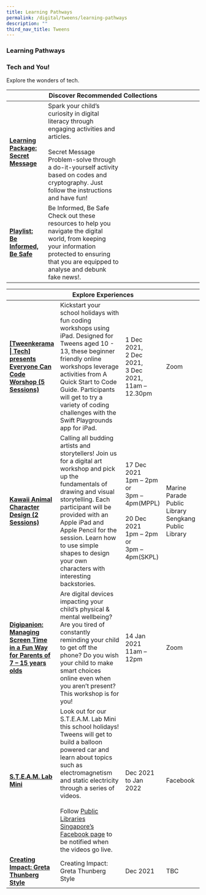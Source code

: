 ```yaml
---
title: Learning Pathways
permalink: /digital/tweens/learning-pathways
description: ""
third_nav_title: Tweens
---
```

### **Learning Pathways**

<h3 class="has-text-indigo"><b>Tech and You!</b></h3>
Explore the wonders of tech.
<div class="horizontal-scroll margin--bottom--lg">
  <table class="generic-table">
    <thead>
      <tr>
        <th colspan="4" class="is-uppercase has-weight-normal has-text-indigo">Discover Recommended Collections</th>
      </tr>
    </thead>
    <tbody>
      <tr>
        <td style="width: 20%;"><a href="/digital/tweens/content" target="_blank" class="has-text-indigo"><b>Learning Package: Secret Message</b></a></td>
        <td style="width: 40%;">Spark your child’s curiosity in digital literacy through engaging activities and articles.<br><br>
Secret Message<br>
Problem-solve through a do-it-yourself activity based on codes and cryptography. Just follow the instructions and have fun!</td>
        <td style="width: 20%;"></td>
        <td style="width: 20%;"></td>
      </tr>
      <tr>
        <td><a href="/digital/tweens/content" target="_blank" class="has-text-indigo"><b>Playlist: Be Informed, Be Safe</b></a></td>
        <td> Be Informed, Be Safe<br>
Check out these resources to help you navigate the digital world, from keeping your information protected to ensuring that you are equipped to analyse and debunk fake news!. </td>
        <td> </td>
        <td> </td>
      </tr>
    </tbody>
  </table>
</div>

<div class="horizontal-scroll margin--bottom--lg">
  <table class="generic-table">
    <thead>
      <tr>
        <th colspan="4" class="is-uppercase has-weight-normal has-text-indigo">Explore Experiences</th>
      </tr>
    </thead>
    <tbody>
      <tr>
        <td style="width: 20%;"><a href="#" target="_blank" class="has-text-indigo"><b>[Tweenkerama | Tech] presents Everyone Can Code Worshop (5 Sessions)</b></a></td>
        <td style="width: 40%;">Kickstart your school holidays with fun coding workshops using iPad. Designed for Tweens aged 10 - 13, these beginner friendly online workshops leverage activities from A Quick Start to Code Guide. Participants will get to try a variety of coding challenges with the Swift Playgrounds app for iPad.</td>
        <td style="width: 20%;">1 Dec 2021,<br>2 Dec 2021,<br>3 Dec 2021,<br>
11am – 12.30pm</td>
        <td style="width: 20%;">Zoom</td>
      </tr>
      <tr>
        <td><a href="#" target="_blank" class="has-text-indigo"><b>Kawaii Animal Character Design (2 Sessions)</b></a></td>
        <td>Calling all budding artists and storytellers! Join us for a digital art workshop and pick up the fundamentals of drawing and visual storytelling. Each participant will be provided with an Apple iPad and Apple Pencil for the session. Learn how to use simple shapes to design your own characters with interesting backstories.</td>
        <td>17 Dec 2021 <br>1pm – 2pm or <br> 3pm – 4pm(MPPL) <br><br>20 Dec 2021 <br>1pm – 2pm or <br> 3pm – 4pm(SKPL)</td>
        <td>Marine Parade Public Library<br>Sengkang Public Library</td>
      </tr>
      <tr>
        <td><a href="#" target="_blank" class="has-text-indigo"><b>Digipanion: Managing Screen Time in a Fun Way for Parents of 7 – 15 years olds</b></a></td>
        <td>Are digital devices impacting your child’s physical & mental wellbeing? Are you tired of constantly reminding your child to get off the phone? Do you wish your child to make smart choices online even when you aren’t present? This workshop is for you!</td>
        <td>14 Jan 2021<br>11am – 12pm</td>
        <td>Zoom</td>
      </tr>
      <tr>
        <td><a href="https://www.facebook.com/publiclibrarysg" target="_blank" class="has-text-indigo"><b>S.T.E.A.M. Lab Mini</b></a></td>
        <td>Look out for our S.T.E.A.M. Lab Mini this school holidays! Tweens will get to build a balloon powered car and learn about topics such as electromagnetism and static electricity through a series of videos.<br><br>
Follow <a href="https://www.facebook.com/publiclibrarysg" target="_blank" class="has-text-indigo">Public Libraries Singapore’s Facebook page</a> to be notified when the videos go live.</td>
        <td>Dec 2021 to Jan 2022</td>
        <td>Facebook</td>
      </tr>
<tr>
<td><a href="#" target="_blank" class="has-text-indigo"><b>Creating Impact: Greta Thunberg Style</b></a></td>
        <td> Creating Impact: Greta Thunberg Style</td>
        <td>Dec 2021</td>
        <td>TBC</td>
      </tr>
    </tbody>
  </table>
</div>


